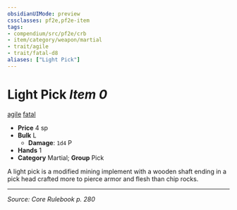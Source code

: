 ```yaml
---
obsidianUIMode: preview
cssclasses: pf2e,pf2e-item
tags:
- compendium/src/pf2e/crb
- item/category/weapon/martial
- trait/agile
- trait/fatal-d8
aliases: ["Light Pick"]
---
```

# Light Pick *Item 0*  
[agile](rules/traits/agile.md "Agile Weapon Trait")  [fatal <d8>](rules/traits/fatal-d8.md "Fatal Weapon Trait")  

- **Price** 4 sp
- **Bulk** L
  - **Damage**: `1d4` P
- **Hands** 1
- **Category** Martial; **Group** Pick 

A light pick is a modified mining implement with a wooden shaft ending in a pick head crafted more to pierce armor and flesh than chip rocks.


---
*Source: Core Rulebook p. 280*